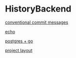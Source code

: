 # HistoryBackend

[conventional commit messages](https://gist.github.com/qoomon/5dfcdf8eec66a051ecd85625518cfd13)

[echo](https://github.com/labstack/echo)

[postgres + go](https://github.com/lib/pq)

[project layout](https://github.com/golang-standards/project-layout)
